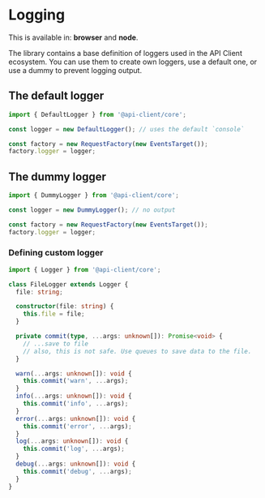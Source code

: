 # Logging

This is available in: **browser** and **node**.

The library contains a base definition of loggers used in the API Client ecosystem.
You can use them to create own loggers, use a default one, or use a dummy to prevent logging output.

## The default logger

```ts
import { DefaultLogger } from '@api-client/core';

const logger = new DefaultLogger(); // uses the default `console`

const factory = new RequestFactory(new EventsTarget());
factory.logger = logger;
```

## The dummy logger

```ts
import { DummyLogger } from '@api-client/core';

const logger = new DummyLogger(); // no output

const factory = new RequestFactory(new EventsTarget());
factory.logger = logger;
```

### Defining custom logger

```ts
import { Logger } from '@api-client/core';

class FileLogger extends Logger {
  file: string;

  constructor(file: string) {
    this.file = file;
  }

  private commit(type, ...args: unknown[]): Promise<void> {
    // ...save to file
    // also, this is not safe. Use queues to save data to the file.
  }

  warn(...args: unknown[]): void {
    this.commit('warn', ...args);
  }
  info(...args: unknown[]): void {
    this.commit('info', ...args);
  }
  error(...args: unknown[]): void {
    this.commit('error', ...args);
  }
  log(...args: unknown[]): void {
    this.commit('log', ...args);
  }
  debug(...args: unknown[]): void {
    this.commit('debug', ...args);
  }
}
```
